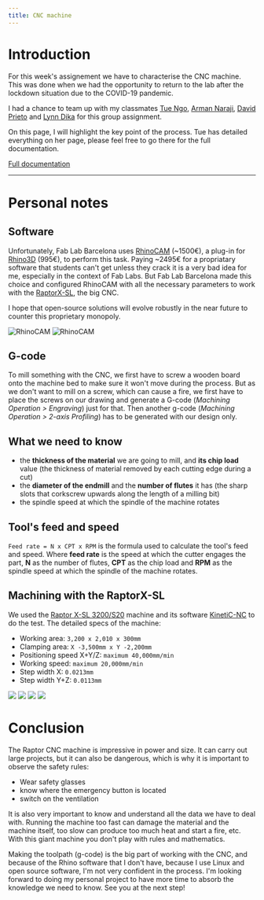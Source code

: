 ```yaml
---
title: CNC machine
--- 
```


# Introduction

For this week's assignement we have to characterise the CNC machine. This was done when we had the opportunity to return to the lab after the lockdown situation due to the COVID-19 pandemic.

I had a chance to team up with my classmates [Tue Ngo](http://academany.fabcloud.io/fabacademy/2020/labs/barcelona/students/tue-ngo/), [Arman Naraji](https://fabacademy.org/2020/labs/barcelona/students/arman-najari/), [David Prieto](https://fabacademy.org/2020/labs/barcelona/students/david-prieto/) and [Lynn Dika](https://fabacademy.org/2020/labs/barcelona/students/lynn-dika/) for this group assignment.

On this page, I will highlight the key point of the process. Tue has detailed everything on her page, please feel free to go there for the full documentation.

[Full documentation](button:http://academany.fabcloud.io/fabacademy/2020/labs/barcelona/students/tue-ngo/assignments/week-07-computer-controlled-machining.html)

---

# Personal notes

## Software

Unfortunately, Fab Lab Barcelona uses [RhinoCAM](https://mecsoft.com/rhinocam/) (~1500€), a plug-in for [Rhino3D](https://www.rhino3d.com/) (995€), to perform this task. Paying ~2495€ for a propriatary software that students can't get unless they crack it is a very bad idea for me, especially in the context of Fab Labs. But Fab Lab Barcelona made this choice and configured RhinoCAM with all the necessary parameters to work with the [RaptorX-SL](https://www.cnc-step.com/milling-machine/), the big CNC.

I hope that open-source solutions will evolve robustly in the near future to counter this proprietary monopoly.

![RhinoCAM](large:test-cam-1.png)
![RhinoCAM](large:test-cam-2.png)

## G-code

To mill something with the CNC, we first have to screw a wooden board onto the machine bed to make sure it won't move during the process. But as we don't want to mill on a screw, which can cause a fire, we first have to place the screws on our drawing and generate a G-code (*Machining Operation > Engraving*) just for that. Then another g-code (*Machining Operation > 2-axis Profiling*) has to be generated with our design only.

## What we need to know

- the **thickness of the material** we are going to mill, and **its chip load** value (the thickness of material removed by each cutting edge during a cut)
- the **diameter of the endmill** and the **number of flutes** it has (the sharp slots that corkscrew upwards along the length of a milling bit)
- the spindle speed at which the spindle of the machine rotates


## Tool's feed and speed

`Feed rate = N x CPT x RPM` is the formula used to calculate the tool's feed and speed. Where **feed rate** is the speed at which the cutter engages the part,  **N** as the number of flutes, **CPT** as the chip load and **RPM** as the spindle speed at which the spindle of the machine rotates.

## Machining with the RaptorX-SL

We used the [Raptor X-SL 3200/S20](https://www.cnc-step.com/raptorx-sl-xl-gantry-cnc-router-machine-3200s20-with-3200-x-2010mm-traverse-path/) machine and its software [KinetiC-NC](https://www.cnc-step.com/cnc-software/kinetic-nc-cnc-control-software/) to do the test. The detailed specs of the machine:

- Working area: `3,200 x 2,010 x 300mm`
- Clamping area: `X -3,500mm x Y -2,200mm`
- Positioning speed X+Y/Z: `maximum 40,000mm/min`
- Working speed: `maximum 20,000mm/min`
- Step width X: `0.0213mm`
- Step width Y+Z: `0.0113mm`

![](large:test-1.jpg)
![](large:test-2.jpg)
![](large:test-3.jpg)
![](large:test-4.jpg)

# Conclusion

The Raptor CNC machine is impressive in power and size. It can carry out large projects, but it can also be dangerous, which is why it is important to observe the safety rules:

- Wear safety glasses
- know where the emergency button is located
- switch on the ventilation

It is also very important to know and understand all the data we have to deal with. Running the machine too fast can damage the material and the machine itself, too slow can produce too much heat and start a fire, etc. With this giant machine you don't play with rules and mathematics.

Making the toolpath (g-code) is the big part of working with the CNC, and because of the Rhino software that I don't have, because I use Linux and open source software, I'm not very confident in the process. I'm looking forward to doing my personal project to have more time to absorb the knowledge we need to know. See you at the next step!


